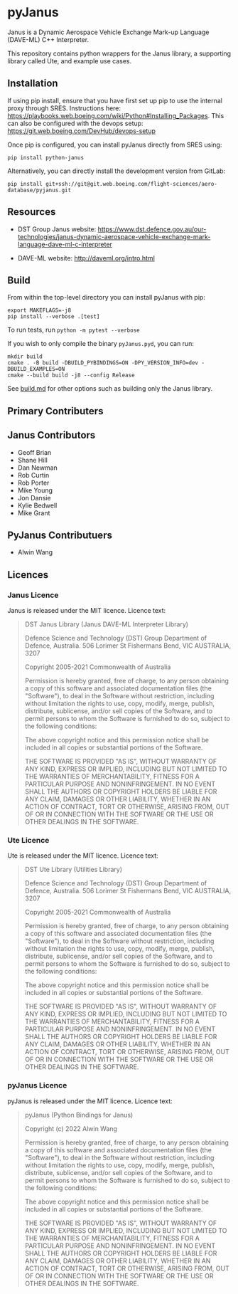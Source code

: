 # pyJanus

Janus is a Dynamic Aerospace Vehicle Exchange Mark-up Language (DAVE-ML) C++ Interpreter.

This repository contains python wrappers for the Janus library, a supporting library called Ute, and example use cases.

## Installation

If using pip install, ensure that you have first set up pip to use the internal proxy through SRES. Instructions here: <https://playbooks.web.boeing.com/wiki/Python#Installing_Packages>. This can also be configured with the devops setup: <https://git.web.boeing.com/DevHub/devops-setup>

Once pip is configured, you can install pyJanus directly from SRES using:

```console
pip install python-janus
```

Alternatively, you can directly install the development version from GitLab:

```console
pip install git+ssh://git@git.web.boeing.com/flight-sciences/aero-database/pyjanus.git
```

## Resources

- DST Group Janus website: <https://www.dst.defence.gov.au/our-technologies/janus-dynamic-aerospace-vehicle-exchange-mark-language-dave-ml-c-interpreter>

- DAVE-ML website: <http://daveml.org/intro.html>

## Build

From within the top-level directory you can install pyJanus with pip:

```console
export MAKEFLAGS=-j8
pip install --verbose .[test]
```

To run tests, run `python -m pytest --verbose`

If you wish to only compile the binary `pyJanus.pyd`, you can run:

```console
mkdir build
cmake . -B build -DBUILD_PYBINDINGS=ON -DPY_VERSION_INFO=dev -DBUILD_EXAMPLES=ON
cmake --build build -j8 --config Release
```

See [build.md](./BUILD.md) for other options such as building only the Janus library.

## Primary Contributers

## Janus Contributors

- Geoff Brian
- Shane Hill
- Dan Newman
- Rob Curtin
- Rob Porter
- Mike Young
- Jon Dansie
- Kylie Bedwell
- Mike Grant

## PyJanus Contributuers

- Alwin Wang

## Licences

### Janus Licence

Janus is released under the MIT licence. Licence text:

> DST Janus Library (Janus DAVE-ML Interpreter Library)
>
> Defence Science and Technology (DST) Group
> Department of Defence, Australia.
> 506 Lorimer St
> Fishermans Bend, VIC
> AUSTRALIA, 3207
>
> Copyright 2005-2021 Commonwealth of Australia
>
> Permission is hereby granted, free of charge, to any person obtaining a copy of this
> software and associated documentation files (the "Software"), to deal in the Software
> without restriction, including without limitation the rights to use, copy, modify,
> merge, publish, distribute, sublicense, and/or sell copies of the Software, and to
> permit persons to whom the Software is furnished to do so, subject to the following
> conditions:
>
> The above copyright notice and this permission notice shall be included in all copies
> or substantial portions of the Software.
>
> THE SOFTWARE IS PROVIDED "AS IS", WITHOUT WARRANTY OF ANY KIND, EXPRESS OR IMPLIED,
> INCLUDING BUT NOT LIMITED TO THE WARRANTIES OF MERCHANTABILITY, FITNESS FOR A PARTICULAR
> PURPOSE AND NONINFRINGEMENT. IN NO EVENT SHALL THE AUTHORS OR COPYRIGHT HOLDERS BE
> LIABLE FOR ANY CLAIM, DAMAGES OR OTHER LIABILITY, WHETHER IN AN ACTION OF CONTRACT, TORT
> OR OTHERWISE, ARISING FROM, OUT OF OR IN CONNECTION WITH THE SOFTWARE OR THE USE OR
> OTHER DEALINGS IN THE SOFTWARE.

### Ute Licence

Ute is released under the MIT licence. Licence text:

> DST Ute Library (Utilities Library)
>
> Defence Science and Technology (DST) Group
> Department of Defence, Australia.
> 506 Lorimer St
> Fishermans Bend, VIC
> AUSTRALIA, 3207
>
> Copyright 2005-2021 Commonwealth of Australia
>
> Permission is hereby granted, free of charge, to any person obtaining a copy of this
> software and associated documentation files (the "Software"), to deal in the Software
> without restriction, including without limitation the rights to use, copy, modify,
> merge, publish, distribute, sublicense, and/or sell copies of the Software, and to
> permit persons to whom the Software is furnished to do so, subject to the following
> conditions:
>
> The above copyright notice and this permission notice shall be included in all copies
> or substantial portions of the Software.
>
> THE SOFTWARE IS PROVIDED "AS IS", WITHOUT WARRANTY OF ANY KIND, EXPRESS OR IMPLIED,
> INCLUDING BUT NOT LIMITED TO THE WARRANTIES OF MERCHANTABILITY, FITNESS FOR A PARTICULAR
> PURPOSE AND NONINFRINGEMENT. IN NO EVENT SHALL THE AUTHORS OR COPYRIGHT HOLDERS BE
> LIABLE FOR ANY CLAIM, DAMAGES OR OTHER LIABILITY, WHETHER IN AN ACTION OF CONTRACT, TORT
> OR OTHERWISE, ARISING FROM, OUT OF OR IN CONNECTION WITH THE SOFTWARE OR THE USE OR
> OTHER DEALINGS IN THE SOFTWARE.

### pyJanus Licence

pyJanus is released under the MIT licence. Licence text:

> pyJanus (Python Bindings for Janus)
>
> Copyright (c) 2022 Alwin Wang
>
> Permission is hereby granted, free of charge, to any person obtaining a copy
> of this software and associated documentation files (the "Software"), to deal
> in the Software without restriction, including without limitation the rights
> to use, copy, modify, merge, publish, distribute, sublicense, and/or sell
> copies of the Software, and to permit persons to whom the Software is
> furnished to do so, subject to the following conditions:
>
> The above copyright notice and this permission notice shall be included in all
> copies or substantial portions of the Software.
>
> THE SOFTWARE IS PROVIDED "AS IS", WITHOUT WARRANTY OF ANY KIND, EXPRESS OR
> IMPLIED, INCLUDING BUT NOT LIMITED TO THE WARRANTIES OF MERCHANTABILITY,
> FITNESS FOR A PARTICULAR PURPOSE AND NONINFRINGEMENT. IN NO EVENT SHALL THE
> AUTHORS OR COPYRIGHT HOLDERS BE LIABLE FOR ANY CLAIM, DAMAGES OR OTHER
> LIABILITY, WHETHER IN AN ACTION OF CONTRACT, TORT OR OTHERWISE, ARISING FROM,
> OUT OF OR IN CONNECTION WITH THE SOFTWARE OR THE USE OR OTHER DEALINGS IN THE
> SOFTWARE.
